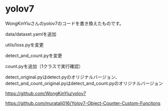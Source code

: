 # yolov7
WongKinYiuさんのyolov7のコードを書き換えたものです。

data/dataset.yamlを追加

utils/loss.pyを変更

detect_and_count.pyを変更

count.pyを追加（1クラスで実行確認）

detect_original.pyはdetect.pyのオリジナルバージョン、detect_and_count_original.pyはdetect_and_count.pyのオリジナルバージョン

https://github.com/WongKinYiu/yolov7

https://github.com/muratali016/Yolov7-Object-Counter-Custom-Funcitons

